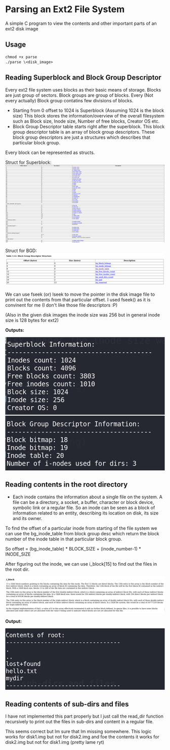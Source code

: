 # Parsing an Ext2 File System

A simple C program to view the contents and other important parts of an ext2 disk image

## Usage
```
chmod +x parse
./parse \<disk_image>
```

## Reading Superblock and Block Group Descriptor

Every ext2 file system uses blocks as their basic means of storage. Blocks are just group of sectors. Block groups are group of blocks. Every (Not every actually) Block group contatins few divisions of blocks.

- Starting from 0 offset to 1024 is Superblock (Assuming 1024 is the block size)
This block stores the information/overview of the overall filesystem such as Block size, Inode size, Number of free blocks, Creator OS etc.
- Block Group Descriptor table starts right after the superblock. This block group descriptor table is an array of block group descriptors. These block group descriptors are just a structures which describes that particular block group.

Every block can be represented as structs.

Struct for Superblock:
![super_struct](assets/super_struct.png)

Struct for BGD:
![bgd_struct](assets/bgd_struct.png)

We can use fseek (or) lseek to move the pointer in the disk image file to print out the contents from that particular offset.
I used fseek() as it is convinent for me (I don't like those file descriptors :P)

(Also in the given disk images the inode size was 256 but in general inode size is 128 bytes for ext2)

**Outputs:**

![super_out](assets/super_out.png)
![bgd_out](assets/bgd_out.png)

## Reading contents in the root directory

- Each inode contains the information about a single file on the system. A file can be a directory, a socket, a buffer, character or block device, symbolic link or a regular file. So an inode can be seen as a block of information related to an entity, describing its location on disk, its size and its owner. 

To find the offset of a particular inode from starting of the file system we can use the bg_inode_table from block group desc which return the block number of the inode table in that particular block group.

So offset = (bg_inode_table) * BLOCK_SIZE + (inode_number-1) * INODE_SIZE

After figuring out the inode, we can use i_block[15] to find out the files in the root dir.

![i_block](assets/i_block.png)

**Output:**

![root](assets/root.png)

## Reading contents of sub-dirs and files

I have not implemented this part properly but I just call the read_dir function recursively to print out the files in sub-dirs and content in a regular file.

This seems correct but Im sure that Im missing somewhere.
This logic works for disk1.img but not for disk2.img and foe the contents it works for disk2.img but not for disk1.img (pretty lame ryt)




